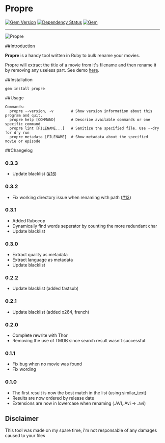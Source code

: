 Propre
======

[![Gem Version](https://badge.fury.io/rb/propre.svg)](https://rubygems.org/gems/propre/)
[![Dependency Status](https://gemnasium.com/yadomi/propre.svg)](https://gemnasium.com/yadomi/propre)
[![Gem](https://img.shields.io/gem/dtv/propre.svg)](https://rubygems.org/gems/propre/)

---

![Propre](http://cl.ly/image/3b3M2Q2s2r2r/Image%202014-12-31%20at%204.10.46%20PM.png)

##Introduction

**Propre** is a handy tool written in Ruby to bulk rename your movies.

Propre will extract the title of a movie from it's filename and then rename it by removing any useless part. See demo [here](http://yadomi.github.io/propre/).

##Installation

    gem install propre

##Usage

    Commands:
      propre --version, -v        # Show version information about this program and quit.
      propre help [COMMAND]       # Describe available commands or one specific command
      propre lint [FILENAME...]   # Sanitize the specified file. Use --dry for dry run
      propre metadata [FILENAME]  # Show metadata about the specified movie or episode

##Changelog

### 0.3.3
  - Update blacklist ([#16](https://github.com/yadomi/propre/issues/16))

### 0.3.2
  - Fix working directory issue when renaming with path ([#13](https://github.com/yadomi/propre/issues/13))

### 0.3.1

  - Added Rubocop
  - Dynamically find words seperator by counting the more redundant char
  - Update blacklist

### 0.3.0

  - Extract quality as metadata
  - Extract language as metadata
  - Update blacklist

### 0.2.2

  - Update blacklist (added fastsub)

### 0.2.1

  - Update blacklist (added x264, french)

### 0.2.0

  - Complete rewrite with Thor
  - Removing the use of TMDB since search result wasn't successful

### 0.1.1

  - Fix bug when no movie was found
  - Fix wording

### 0.1.0

  - The first result is now the best match in the list (using similar_text)
  - Results are now ordered by release date
  - Extensions are now in lowercase when renaming (.AVI,.Avi -> .avi)

Disclaimer
----------

This tool was made on my spare time, i'm not responsable of any damages caused to your files
